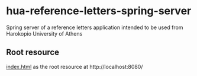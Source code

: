# hua-reference-letters-spring-server
Spring server of a reference letters application intended to be used from Harokopio University of Athens

## Root resource
[index.html](src/main/resources/static/index.html) as the root resource at http://localhost:8080/